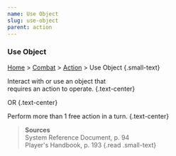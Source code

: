 ```yaml
---
name: Use Object
slug: use-object
parent: action
---
```

### Use Object
[Home](dm-operations-center) > [Combat](combat) > [Action](action) > Use Object {.small-text}

Interact with or use an object that<br/> requires an action to operate. {.text-center} 

OR {.text-center}

Perform more than 1 free action in a turn. {.text-center}

> **Sources** <br/>
> System Reference Document, p. 94 <br/>
> Player's Handbook, p. 193
{.read .small-text}
